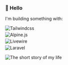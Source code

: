 ### 👋 Hello 

I'm building something with:

<img style="display:block;margin-bottom:4px" src="https://img.shields.io/badge/Tailwindcss-0C1116?logo=Tailwindcss&style=for-the-badge&labelColor=161A23" alt="Tailwindcss">

<img style="display:block;margin-bottom:4px" src="https://img.shields.io/badge/Alpine.js-0C1116?logo=Alpine.js&style=for-the-badge&labelColor=161A23" alt="Alpine.js">

<img style="display:block;margin-bottom:4px" src="https://img.shields.io/badge/Livewire-0C1116?logo=Livewire&style=for-the-badge&labelColor=161A23&logoColor=pink" alt="Livewire">

<img style="display:block;margin-bottom:4px" src="https://img.shields.io/badge/Laravel-0C1116?logo=Laravel&style=for-the-badge&labelColor=161A23" alt="Laravel">

![The short story of my life](https://preview.redd.it/ysaejld56apa1.jpeg?width=539&format=pjpg&auto=webp&v=enabled&s=c882ae3776cd3ed127f102387967caa0fb7634a5)
